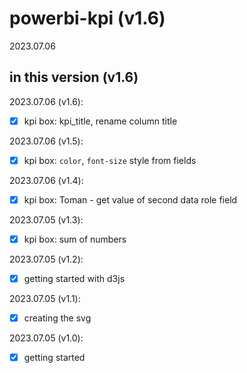 # powerbi-kpi (v1.6)
2023.07.06


## in this version (v1.6)


2023.07.06 (v1.6):
* [x] kpi box: kpi_title, rename column title

2023.07.06 (v1.5):
* [x] kpi box: `color`, `font-size` style from fields

2023.07.06 (v1.4):
* [x] kpi box: Toman - get value of second data role field

2023.07.05 (v1.3):
* [x] kpi box: sum of numbers

2023.07.05 (v1.2):
* [x] getting started with d3js

2023.07.05 (v1.1):
* [x] creating the svg

2023.07.05 (v1.0):
* [x] getting started
